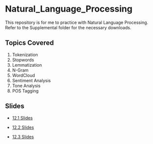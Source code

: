 # Natural_Language_Processing

This repository is for me to practice with Natural Language Processing. Refer to the Supplemental folder for the necessary downloads. 

## Topics Covered
1. Tokenization
2. Stopwords
3. Lemmatization
4. N-Gram
5. WordCloud
6. Sentiment Analysis
7. Tone Analysis
8. POS Tagging

## Slides

* [12.1 Slides](https://docs.google.com/presentation/d/1NoW5ZXlmW-lz4tbG6kU07zuR0cTryVSZIsLRAskyB1E/edit#slide=id.g6ed37094f5_0_1068)

* [12.2 Slides](https://docs.google.com/presentation/d/1j6oqrY-rJARHH_7FOCEyKRgakak5gGgeTcgola_wXVY/edit#slide=id.g6ed23cd5f1_0_1068)

* [12.3 Slides](https://docs.google.com/presentation/d/1dLAG4cycZLIDJz1q5g15NfKl_AmdXpOktece2JMnumE/edit#slide=id.g6ed06aef03_0_1068)
